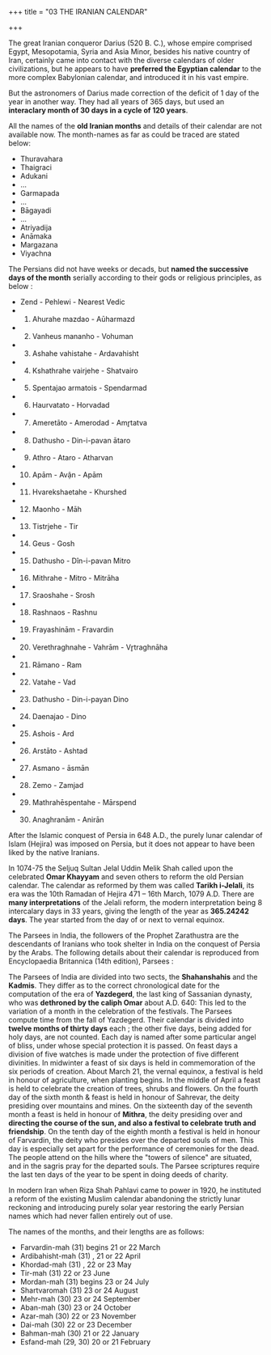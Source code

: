 +++
title = "03 THE IRANIAN CALENDAR"

+++

The great Iranian conqueror Darius (520 B. C.), whose empire comprised Egypt, Mesopotamia, Syria and Asia Minor, besides his native country of Iran, certainly came into contact with the diverse calendars of older civilizations, but he appears to have **preferred the Egyptian calendar** to the more complex Babylonian calendar, and introduced it in his vast empire. 

But the astronomers of Darius made correction of the deficit of 1 day of the year in another way. They had all years of 365 days, but used an **interaclary month of 30 days in a cycle of 120 years**. 

All the names of the **old Iranian months** and details of their calendar are not available now. The month-names as far as could be traced are stated below: 

- Thuravahara 
- Thaigraci 
- Adukani 
- ...
- Garmapada 
- ... 
- Bāgayadi 
- ... 
- Atriyadija 
- Anāmaka 
- Margazana 
- Viyachna 

The Persians did not have weeks or decads, but **named the successive days of the month** serially according to their gods or religious principles, as below : 

- Zend - Pehlewi - Nearest Vedic 
- 1. Ahurahe mazdao - Aūharmazd 
- 2. Vanheus mananho - Vohuman 
- 3. Ashahe vahistahe - Ardavahisht 
- 4. Kshathrahe vairjehe - Shatvairo 
- 5. Spentajao armatois - Spendarmad 
- 6. Haurvatato - Horvadad 
- 7. Ameretāto - Amerodad - Amr̥tatva 
- 8. Dathusho - Din-i-pavan ātaro 
- 9. Athro - Ataro - Atharvan 
- 10. Apām - Avận - Apām 
- 11. Hvarekshaetahe - Khurshed 
- 12. Maonho - Māh 
- 13. Tistrjehe - Tir 
- 14. Geus - Gosh 
- 15. Dathusho - Dîn-i-pavan Mitro 
- 16. Mithrahe - Mitro - Mitrāha 
- 17. Sraoshahe - Srosh 
- 18. Rashnaos - Rashnu 
- 19. Frayashinām - Fravardin 
- 20. Verethraghnahe - Vahrām - Vr̥traghnāha 
- 21. Rāmano - Ram 
- 22. Vatahe - Vad 
- 23. Dathusho - Din-i-payan Dino 
- 24. Daenajao - Dino 
- 25. Ashois - Ard 
- 26. Arstāto - Ashtad 
- 27. Asmano - āsmān 
- 28. Zemo - Zamjad 
- 29. Mathrahēspentahe - Mārspend 
- 30. Anaghranām - Anirān 

After the Islamic conquest of Persia in 648 A.D., the purely lunar calendar of Islam (Hejira) was imposed on Persia, but it does not appear to have been liked by the native Iranians. 

In 1074-75 the Seljuq Sultan Jelal Uddin Melik Shah called upon the celebrated **Omar Khayyam** and seven others to reform the old Persian calendar. The calendar as reformed by them was called **Tarikh i-Jelali**, its era was the 10th Ramadan of Hejira 471 – 16th March, 1079 A.D. There are **many interpretations** of the Jelali reform, the modern interpretation being 8 intercalary days in 33 years, giving the length of the year as **365.24242 days**. The year started from the day of or next to vernal equinox. 

The Parsees in India, the followers of the Prophet Zarathustra are the descendants of Iranians who took shelter in India on the conquest of Persia by the Arabs. The following details about their calendar is reproduced from Encyclopaedia Britannica (14th edition), Parsees : 

The Parsees of India are divided into two sects, the **Shahanshahis** and the **Kadmis**. They differ as to the correct chronological date for the computation of the era of **Yazdegerd**, the last king of Sassanian dynasty, who was **dethroned by the caliph Omar** about A.D. 640: This led to the variation of a month in the celebration of the festivals. The Parsees compute time from the fall of Yazdegerd. Their calendar is divided into **twelve months of thirty days** each ; the other five days, being added for holy days, are not counted. Each day is named after some particular angel of bliss, under whose special protection it is passed. On feast days a division of five watches is made under the protection of five different divinities. In midwinter a feast of six days is held in commemoration of the six periods of creation. About March 21, the vernal equinox, a festival is held in honour of agriculture, when planting begins. In the middle of April a feast is held to celebrate the creation of trees, shrubs and flowers. On the fourth day of the sixth month & feast is held in honour of Sahrevar, the deity presiding over mountains and mines. On the sixteenth day of the seventh month a feast is held in honour of **Mithra**, the deity presiding over and **directing the course of the sun, and also a festival to celebrate truth and friendship**. On the tenth day of the eighth month a festival is held in honour of Farvardin, the deity who presides over the departed souls of men. This day is especially set apart for the performance of ceremonies for the dead. The people attend on the hills where the "towers of silence" are situated, and in the sagris pray for the departed souls. The Parsee scriptures require the last ten days of the year to be spent in doing deeds of charity. 

In modern Iran when Riza Shah Pahlavi came to power in 1920, he instituted a reform of the existing Muslim calendar abandoning the strictly lunar reckoning and introducing purely solar year restoring the early Persian names which had never fallen entirely out of use. 

The names of the months, and their lengths are as follows: 

- Farvardin-mah (31) begins 21 or 22 March 
- Ardibahisht-mah (31) , 21 or 22 April 
- Khordad-mah (31) , 22 or 23 May 
- Tir-mah (31)  22 or 23 June 
- Mordan-mah (31) begins 23 or 24 July
- Shartvaromah (31) 23 or 24 August
- Mehr-mah (30) 23 or 24 September 
- Aban-mah (30) 23 or 24 October 
- Azar-mah (30) 22 or 23 November
- Dai-mah (30) 22 or 23 December
- Bahman-mah (30) 21 or 22 January
- Esfand-mah (29, 30) 20 or 21 February 

